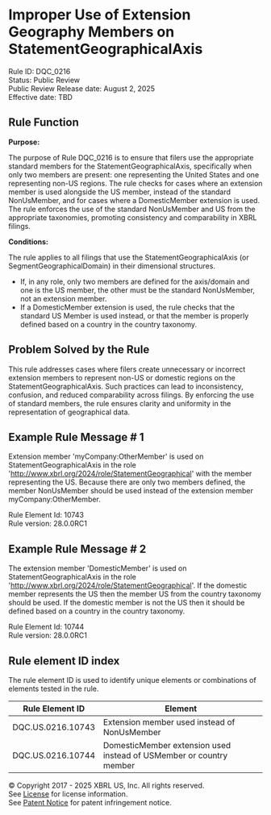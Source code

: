 # Improper Use of Extension Geography Members on StatementGeographicalAxis  
Rule ID: DQC_0216  
Status: Public Review  
Public Review Release date: August 2, 2025  
Effective date: TBD

## Rule Function

**Purpose:**

The purpose of Rule DQC_0216 is to ensure that filers use the appropriate standard members for the StatementGeographicalAxis, specifically when only two members are present: one representing the United States and one representing non-US regions. The rule checks for cases where an extension member is used alongside the US member, instead of the standard NonUsMember, and for cases where a DomesticMember extension is used. The rule enforces the use of the standard NonUsMember and US from the appropriate taxonomies, promoting consistency and comparability in XBRL filings.

**Conditions:**

The rule applies to all filings that use the StatementGeographicalAxis (or SegmentGeographicalDomain) in their dimensional structures.  
- If, in any role, only two members are defined for the axis/domain and one is the US member, the other must be the standard NonUsMember, not an extension member.
- If a DomesticMember extension is used, the rule checks that the standard US Member is used instead, or that the member is properly defined based on a country in the country taxonomy.

## Problem Solved by the Rule

This rule addresses cases where filers create unnecessary or incorrect extension members to represent non-US or domestic regions on the StatementGeographicalAxis. Such practices can lead to inconsistency, confusion, and reduced comparability across filings. By enforcing the use of standard members, the rule ensures clarity and uniformity in the representation of geographical data.

## Example Rule Message # 1

Extension member 'myCompany:OtherMember' is used on StatementGeographicalAxis in the role 'http://www.xbrl.org/2024/role/StatementGeographical' with the member representing the US. Because there are only two members defined, the member NonUsMember should be used instead of the extension member myCompany:OtherMember.

Rule Element Id: 10743  
Rule version: 28.0.0RC1

## Example Rule Message # 2

The extension member 'DomesticMember' is used on StatementGeographicalAxis in the role 'http://www.xbrl.org/2024/role/StatementGeographical'. If the domestic member represents the US then the member US from the country taxonomy should be used. If the domestic member is not the US then it should be defined based on a country in the country taxonomy.

Rule Element Id: 10744  
Rule version: 28.0.0RC1

## Rule element ID index  
The rule element ID is used to identify unique elements or combinations of elements tested in the rule.

|Rule Element ID|Element|
|--- |--- |
| DQC.US.0216.10743 | Extension member used instead of NonUsMember |
| DQC.US.0216.10744 | DomesticMember extension used instead of USMember or country member |

© Copyright 2017 - 2025 XBRL US, Inc. All rights reserved.  
See [License](https://xbrl.us/dqc-license) for license information.  
See [Patent Notice](https://xbrl.us/dqc-patent) for patent infringement notice.
